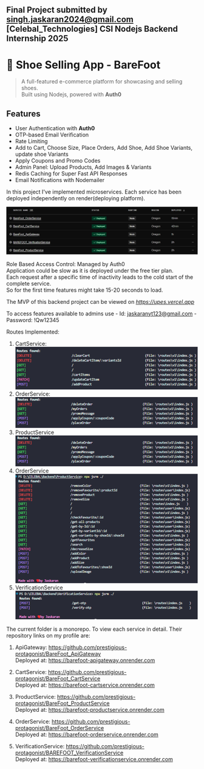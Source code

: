 ## Final Project submitted by singh.jaskaran2024@gmail.com [Celebal_Technologies] CSI Nodejs Backend Internship 2025

# 👟 Shoe Selling App - BareFoot

> A full-featured e-commerce platform for showcasing and selling shoes.  
> Built using Nodejs, powered with **Auth0**

## Features

- User Authentication with **Auth0**
- OTP-based Email Verification
- Rate Limiting
- Add to Cart, Choose Size, Place Orders, Add Shoe, Add Shoe Variants, update shoe Variants
- Apply Coupons and Promo Codes
- Admin Panel: Upload Products, Add Images & Variants
- Redis Caching for Super Fast API Responses
- Email Notifications with Nodemailer

In this project I've implemented microservices. Each service has been deployed independently on render(deploying platform).

![Home](./assets/image01.png)

Role Based Access Control: Managed by Auth0 </br>
Application could be slow as it is deployed under the free tier plan. <br/>
Each request after a specific time of inactivity leads to the cold start of the complete service. <br/>
So for the first time features might take 15-20 seconds to load. <br/>

The MVP of this backend project can be viewed on <i>https://upes.vercel.app</i>

To access features available to admins use - Id: jaskaranyt123@gmail.com - Password: !Qw12345

Routes Implemented:

1. CartService:</br>
   ![Home](./assets/image02.png)
2. OrderService:</br>
   ![Home](./assets/image03.png)
3. ProductService</br>
   ![Home](./assets/image03.png)
4. OrderService</br>
   ![Home](./assets/image04.png)
5. VerificationService</br>
   ![Home](./assets/image05.png)

The current folder is a monorepo. To view each service in detail. Their repository links on my profile are:

1. ApiGateway: https://github.com/prestigious-protagonist/BareFoot_ApiGateway </br>
   Deployed at: https://barefoot-apigateway.onrender.com</br>

2. CartService: https://github.com/prestigious-protagonist/BareFoot_CartService</br>
   Deployed at: https://barefoot-cartservice.onrender.com</br>

3. ProductService: https://github.com/prestigious-protagonist/BareFoot_ProductService</br>
   Deployed at: https://barefoot-productservice.onrender.com</br>

4. OrderService: https://github.com/prestigious-protagonist/BareFoot_OrderService</br>
   Deployed at: https://barefoot-orderservice.onrender.com</br>

5. VerificationService: https://github.com/prestigious-protagonist/BAREFOOT_VerificationService</br>
   Deployed at: https://barefoot-verificationservice.onrender.com
   </br>
